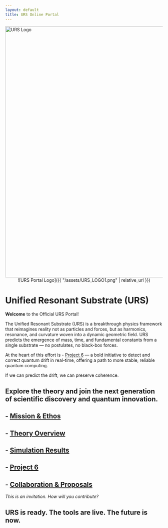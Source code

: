 ```yaml
---
layout: default
title: URS Online Portal
---
```

<img src="URS_LOGO1.png" alt="URS Logo" width="800" style="display:block;margin:auto;" />
<div style="text-align: center;">
  ![URS Portal Logo]({{ "/assets/URS_LOGO1.png" | relative_url }})
</div>







# Unified Resonant Substrate (URS)
**Welcome** to the Official URS Portal!

The Unified Resonant Substrate (URS) is a breakthrough physics framework that reimagines reality not as particles and forces, but as harmonics, resonance, and curvature woven into a dynamic geometric field. URS predicts the emergence of mass, time, and fundamental constants from a single substrate — no postulates, no black-box forces.

At the heart of this effort is - [Project 6](docs/Project6.md) — a bold initiative to detect and correct quantum drift in real-time, offering a path to more stable, reliable quantum computing.

If we can predict the drift, we can preserve coherence.


## Explore the theory and join the next generation of scientific discovery and quantum innovation.


## **- [Mission & Ethos](docs/mission.md)**
## **- [Theory Overview](docs/white-paper.md)**
## **- [Simulation Results](docs/validation.md)**
## **- [Project 6](docs/Project6.md)**
## **- [Collaboration & Proposals](templates/collaboration.md)**

*This is an invitation.
How will you contribute?*


## URS is ready. The tools are live. The future is now.
